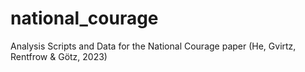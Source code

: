 # national_courage
Analysis Scripts and Data for the National Courage paper (He, Gvirtz, Rentfrow &amp; Götz, 2023)

